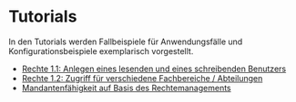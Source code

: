 # Tutorials

In den Tutorials werden Fallbeispiele für Anwendungsfälle und Konfigurationsbeispiele exemplarisch vorgestellt.

* [Rechte 1.1: Anlegen eines lesenden und eines schreibenden Benutzers](rechte1_1/rechte1_1.html) 
* [Rechte 1.2: Zugriff für verschiedene Fachbereiche / Abteilungen](rechte1_2/rechte1_2.html) 
* [Mandantenfähigkeit auf Basis des Rechtemanagements](mandanten/mandanten.html) 

